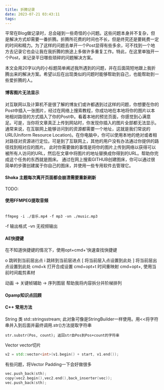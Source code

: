 ```yaml
---
title: 折腾记录
date: 2023-07-21 03:43:11
tags:
---
```


平常在Blog做记录时，总会碰到一些奇怪的小问题。这些问题本身并不复杂，但是解决方式却需要一番折腾。折腾所花费的时间也不长，但是终究还是要耗费一定的时间和精力。为了这样的问题去单开一个Post显得有些多余，可不找到一个地方去记录它也会让我在我折腾的旅途上多做许多重复工作。特此，在这里单独开一个Post，来记录平日哪些琐碎的问题解决方案。

本文会用20字以内的小标题简单阐述我所遇到的问题，并在后面简短地跟上我折腾出来的解决方案。希望以后在出现类似的问题时能够帮助到自己，也能帮助到一些爱折腾的人。


#### 博客图片无法显示
对互联网以及计算机不是很了解的博友们或许都遇到过这样的问题，你想要在你的Post中插入一张图片，经过在网络上搜索教程，你成功地在本地将你的图片以本地相对路径的方式插入了你的Post中。看着本地的预览页面，你感觉到心满意足。可是，当你将文章真正上传到网站时，你发现你插入的图片全部都无法显示。
通常来说，在互联网上能够访问到的资源都需要一个地址，这就是我们常说的URL(Uniform Resource Location)。在你电脑中，你可以使用本地的绝对或者相对路径对资源进行定位。可是到了互联网上，其他的用户没有办法通过你提供的路径找到相对应的图片。
此时你需要做的事情是将你的图片上传到网络以获得可以被所有人访问的URL，然后在文章中将图片的地址替换成你得到的URL。帮助你完成这个任务的东西就是图床。
通过在网上搜索GITHUB创建图床，你可以通过很简单的步骤创建属于你自己的图床，并使用一些专用软件去管理它。


#### Shoka 主题每次离开页面都会崩溃需要重新刷新
TODO:

#### 使用FFMPEG提取音频
```shell

ffmpeg -i ./音乐.mp4 -f mp3 -vn ./music.mp3
```
-f 输出格式
-vn 无视频输出


#### AE快捷键

在不知道快捷键的情况下，使用opt+cmd+'快速查找快捷键

o 跳转到当前层出点
i 跳转到当前层进点
[ 将当前层入点设置到此处
] 将当前层出点设置到此处
cmd+k 打开合成设置
cmd+opt+t 时间重映射
cmd+opt+, 使用当前时间裁剪素材


动画 -> 关键帧辅助 -> 序列图层 帮助我将内容拆分并阶梯排列




#### Opamp知识点回顾


#### C++ 常用方法
String 类
    std::stringsstream; 此对象可像是StringBuilder一样使用。用<<将字符串并入到后面并最终调用.str()方法提取字符串

    str.substr(Pos, count); 返回str自Pos到Pos+count的字符串

Vector
vector切片
```C++
v2 = std::vector<int>(v1.begin() + start, v1.end());

```

有些问题，将Vector Padding一下会好做很多

```C++
vec.push_back(sth);
copy(vec2.begin(),vec2.end(),back_inserter(vec));
vec.push_back(sth);
```